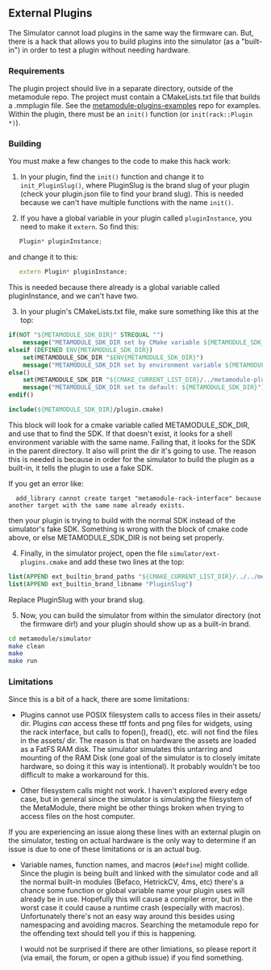 ## External Plugins

The Simulator cannot load plugins in the same way the firmware can. But, there is a hack that allows you to build plugins
into the simulator (as a "built-in") in order to test a plugin without needing hardware.

### Requirements

The plugin project should live in a separate directory, outside of the
metamodule repo. 
The project must contain a CMakeLists.txt file that builds a .mmplugin file.
See the
[metamodule-plugins-examples](https://github.com/4ms/metamodule-plugins-examples)
repo for examples. 
Within the plugin, there must be an `init()` function (or `init(rack::Plugin
*)`).

### Building

You must make a few changes to the code to make this hack work:

1. In your plugin, find the `init()` function and change it to `init_PluginSlug()`, 
   where PluginSlug is the brand slug of your plugin (check your plugin.json file to 
   find your brand slug). This is needed because we can't have multiple
   functions with the name `init()`.

2. If you have a global variable in your plugin called `pluginInstance`, you need
   to make it `extern`. So find this:

```c++
   Plugin* pluginInstance;
```

   and change it to this:
```c++
   extern Plugin* pluginInstance;
```

   This is needed because there already is a global variable called pluginInstance, and 
   we can't have two.

3. In your plugin's CMakeLists.txt file, make sure something like this at the top:

```cmake
if(NOT "${METAMODULE_SDK_DIR}" STREQUAL "")
	message("METAMODULE_SDK_DIR set by CMake variable ${METAMODULE_SDK_DIR}")
elseif (DEFINED ENV{METAMODULE_SDK_DIR})
    set(METAMODULE_SDK_DIR "$ENV{METAMODULE_SDK_DIR}")
	message("METAMODULE_SDK_DIR set by environment variable ${METAMODULE_SDK_DIR}")
else()
    set(METAMODULE_SDK_DIR "${CMAKE_CURRENT_LIST_DIR}/../metamodule-plugin-sdk")
	message("METAMODULE_SDK_DIR set to default: ${METAMODULE_SDK_DIR}")
endif()

include(${METAMODULE_SDK_DIR}/plugin.cmake)
```

This block will look for a cmake variable called METAMODULE_SDK_DIR, and use
that to find the SDK. If that doesn't exist, it looks for a shell environment
variable with the same name. Failing that, it looks for the SDK in the parent
directory. It also will print the dir it's going to use. The reason this is
needed is because in order for the simulator to build the plugin as a
built-in, it tells the plugin to use a fake SDK.

If you get an error like:

```
  add_library cannot create target "metamodule-rack-interface" because  another target with the same name already exists. 
```

then your plugin is trying to build with the normal SDK instead of the
simulator's fake SDK. Something is wrong with the block of cmake code above, or
else METAMODULE_SDK_DIR is not being set properly.


4. Finally, in the simulator project, open the file `simulator/ext-plugins.cmake`
   and add these two lines at the top:

```cmake
list(APPEND ext_builtin_brand_paths "${CMAKE_CURRENT_LIST_DIR}/../../metamodule-plugin-examples/PluginSlug")
list(APPEND ext_builtin_brand_libname "PluginSlug")
```

Replace PluginSlug with your brand slug.

5. Now, you can build the simulator from within the simulator directory (not the firmware dir!) and your plugin should show up as a built-in brand.

```bash
cd metamodule/simulator
make clean
make
make run
```

### Limitations

Since this is a bit of a hack, there are some limitations:

- Plugins cannot use POSIX filesystem calls to access files in their assets/ dir.
  Plugins *can* access these ttf fonts and png files for widgets, using the
  rack interface, but calls to fopen(), fread(), etc. will not find the files
  in the assets/ dir. The reason is that on hardware the assets are loaded as a
  FatFS RAM disk. The simulator simulates this untarring and mounting of the
  RAM Disk (one goal of the simulator is to closely imitate hardware, so doing
  it this way is intentional). It probably wouldn't be too difficult to make a
  workaround for this.

- Other filesystem calls might not work. I haven't explored every edge case,
  but in general since the simulator is simulating the filesystem of the
  MetaModule, there might be other things broken when trying to access files on
  the host computer.

If you are experiencing an issue along these lines with an external plugin on
the simulator, testing on actual hardware is the only way to determine if an
issue is due to one of these limitations or is an actual bug.

- Variable names, function names, and macros (`#define`) might collide. Since
  the plugin is being built and linked with the simulator code and all the
  normal built-in modules (Befaco, HetrickCV, 4ms, etc) there's a chance some
  function or global variable name your plugin uses will already be in use.
  Hopefully this will cause a compiler error, but in the worst case it could
  cause a runtime crash (especially with macros). Unfortunately there's not an
  easy way around this besides using namespacing and avoiding macros. Searching
  the metamodule repo for the offending text should tell you if this is
  happening. 


  I would not be surprised if there are other limiations, so please report it
  (via email, the forum, or open a github issue) if you find something.


